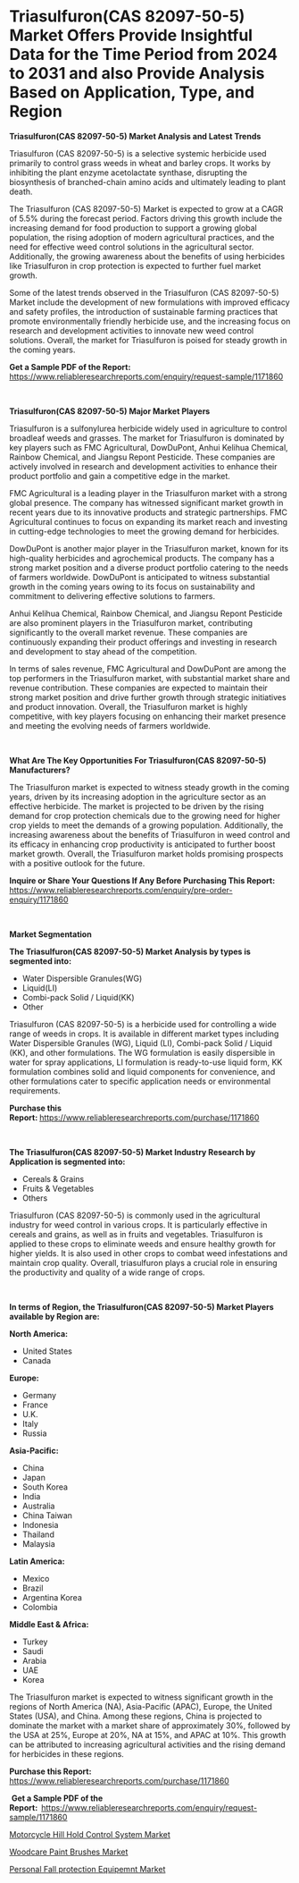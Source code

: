 <p><h1>Triasulfuron(CAS 82097-50-5) Market Offers Provide Insightful Data for the Time Period from 2024 to 2031 and also Provide Analysis Based on Application, Type, and Region</h1></p><p><strong>Triasulfuron(CAS 82097-50-5) Market Analysis and Latest Trends</strong></p>
<p><p>Triasulfuron (CAS 82097-50-5) is a selective systemic herbicide used primarily to control grass weeds in wheat and barley crops. It works by inhibiting the plant enzyme acetolactate synthase, disrupting the biosynthesis of branched-chain amino acids and ultimately leading to plant death. </p><p>The Triasulfuron (CAS 82097-50-5) Market is expected to grow at a CAGR of 5.5% during the forecast period. Factors driving this growth include the increasing demand for food production to support a growing global population, the rising adoption of modern agricultural practices, and the need for effective weed control solutions in the agricultural sector. Additionally, the growing awareness about the benefits of using herbicides like Triasulfuron in crop protection is expected to further fuel market growth.</p><p>Some of the latest trends observed in the Triasulfuron (CAS 82097-50-5) Market include the development of new formulations with improved efficacy and safety profiles, the introduction of sustainable farming practices that promote environmentally friendly herbicide use, and the increasing focus on research and development activities to innovate new weed control solutions. Overall, the market for Triasulfuron is poised for steady growth in the coming years.</p></p>
<p><strong>Get a Sample PDF of the Report:&nbsp;</strong> <a href="https://www.reliableresearchreports.com/enquiry/request-sample/1171860">https://www.reliableresearchreports.com/enquiry/request-sample/1171860</a></p>
<p>&nbsp;</p>
<p><strong>Triasulfuron(CAS 82097-50-5) Major Market Players</strong></p>
<p><p>Triasulfuron is a sulfonylurea herbicide widely used in agriculture to control broadleaf weeds and grasses. The market for Triasulfuron is dominated by key players such as FMC Agricultural, DowDuPont, Anhui Kelihua Chemical, Rainbow Chemical, and Jiangsu Repont Pesticide. These companies are actively involved in research and development activities to enhance their product portfolio and gain a competitive edge in the market.</p><p>FMC Agricultural is a leading player in the Triasulfuron market with a strong global presence. The company has witnessed significant market growth in recent years due to its innovative products and strategic partnerships. FMC Agricultural continues to focus on expanding its market reach and investing in cutting-edge technologies to meet the growing demand for herbicides.</p><p>DowDuPont is another major player in the Triasulfuron market, known for its high-quality herbicides and agrochemical products. The company has a strong market position and a diverse product portfolio catering to the needs of farmers worldwide. DowDuPont is anticipated to witness substantial growth in the coming years owing to its focus on sustainability and commitment to delivering effective solutions to farmers.</p><p>Anhui Kelihua Chemical, Rainbow Chemical, and Jiangsu Repont Pesticide are also prominent players in the Triasulfuron market, contributing significantly to the overall market revenue. These companies are continuously expanding their product offerings and investing in research and development to stay ahead of the competition.</p><p>In terms of sales revenue, FMC Agricultural and DowDuPont are among the top performers in the Triasulfuron market, with substantial market share and revenue contribution. These companies are expected to maintain their strong market position and drive further growth through strategic initiatives and product innovation. Overall, the Triasulfuron market is highly competitive, with key players focusing on enhancing their market presence and meeting the evolving needs of farmers worldwide.</p></p>
<p>&nbsp;</p>
<p><strong>What Are The Key Opportunities For Triasulfuron(CAS 82097-50-5) Manufacturers?</strong></p>
<p><p>The Triasulfuron market is expected to witness steady growth in the coming years, driven by its increasing adoption in the agriculture sector as an effective herbicide. The market is projected to be driven by the rising demand for crop protection chemicals due to the growing need for higher crop yields to meet the demands of a growing population. Additionally, the increasing awareness about the benefits of Triasulfuron in weed control and its efficacy in enhancing crop productivity is anticipated to further boost market growth. Overall, the Triasulfuron market holds promising prospects with a positive outlook for the future.</p></p>
<p><strong>Inquire or Share Your Questions If Any Before Purchasing This Report:</strong> <a href="https://www.reliableresearchreports.com/enquiry/pre-order-enquiry/1171860">https://www.reliableresearchreports.com/enquiry/pre-order-enquiry/1171860</a></p>
<p>&nbsp;</p>
<p><strong>Market Segmentation</strong></p>
<p><strong>The Triasulfuron(CAS 82097-50-5) Market Analysis by types is segmented into:</strong></p>
<p><ul><li>Water Dispersible Granules(WG)</li><li>Liquid(LI)</li><li>Combi-pack Solid / Liquid(KK)</li><li>Other</li></ul></p>
<p><p>Triasulfuron (CAS 82097-50-5) is a herbicide used for controlling a wide range of weeds in crops. It is available in different market types including Water Dispersible Granules (WG), Liquid (LI), Combi-pack Solid / Liquid (KK), and other formulations. The WG formulation is easily dispersible in water for spray applications, LI formulation is ready-to-use liquid form, KK formulation combines solid and liquid components for convenience, and other formulations cater to specific application needs or environmental requirements.</p></p>
<p><strong>Purchase this Report:&nbsp;</strong><a href="https://www.reliableresearchreports.com/purchase/1171860">https://www.reliableresearchreports.com/purchase/1171860</a></p>
<p>&nbsp;</p>
<p><strong>The Triasulfuron(CAS 82097-50-5) Market Industry Research by Application is segmented into:</strong></p>
<p><ul><li>Cereals & Grains</li><li>Fruits & Vegetables</li><li>Others</li></ul></p>
<p><p>Triasulfuron (CAS 82097-50-5) is commonly used in the agricultural industry for weed control in various crops. It is particularly effective in cereals and grains, as well as in fruits and vegetables. Triasulfuron is applied to these crops to eliminate weeds and ensure healthy growth for higher yields. It is also used in other crops to combat weed infestations and maintain crop quality. Overall, triasulfuron plays a crucial role in ensuring the productivity and quality of a wide range of crops.</p></p>
<p>&nbsp;</p>
<p><strong>In terms of Region, the Triasulfuron(CAS 82097-50-5) Market Players available by Region are:</strong></p>
<p>
    <p> <strong> North America: </strong>
        <ul>
            <li>United States</li>
            <li>Canada</li>
        </ul>
        </p> 
    <p> <strong> Europe: </strong>
        <ul>
            <li>Germany</li>
            <li>France</li>
            <li>U.K.</li>
            <li>Italy</li>
            <li>Russia</li>
        </ul>
        </p> 
    <p> <strong> Asia-Pacific: </strong>
        <ul>
            <li>China</li>
            <li>Japan</li>
            <li>South Korea</li>
            <li>India</li>
            <li>Australia</li>
            <li>China Taiwan</li>
            <li>Indonesia</li>
            <li>Thailand</li>
            <li>Malaysia</li>
        </ul>
        </p> 
    <p> <strong> Latin America: </strong>
        <ul>
            <li>Mexico</li>
            <li>Brazil</li>
            <li>Argentina Korea</li>
            <li>Colombia</li>
        </ul>
        </p> 
    <p> <strong> Middle East & Africa: </strong>
        <ul>
            <li>Turkey</li>
            <li>Saudi</li>
            <li>Arabia</li>
            <li>UAE</li>
            <li>Korea</li>
        </ul>
    </p>
    </p>
<p><p>The Triasulfuron market is expected to witness significant growth in the regions of North America (NA), Asia-Pacific (APAC), Europe, the United States (USA), and China. Among these regions, China is projected to dominate the market with a market share of approximately 30%, followed by the USA at 25%, Europe at 20%, NA at 15%, and APAC at 10%. This growth can be attributed to increasing agricultural activities and the rising demand for herbicides in these regions.</p></p>
<p><strong>Purchase this Report: </strong><a href="https://www.reliableresearchreports.com/purchase/1171860">https://www.reliableresearchreports.com/purchase/1171860</a></p>
<p>&nbsp;<strong>Get a Sample PDF of the Report:&nbsp;&nbsp;</strong><a href="https://www.reliableresearchreports.com/enquiry/request-sample/1171860">https://www.reliableresearchreports.com/enquiry/request-sample/1171860</a></p>
<p><strong></strong></p>
<p><p><a href="https://view.publitas.com/reportprime-1/motorcycle-hill-hold-control-system-market-size-and-examines-its-market-scope-with-a-primary-focus-on-growth-opportunities-and-forecasted-trends-spanning-from-2024-to-2031/">Motorcycle Hill Hold Control System Market</a></p><p><a href="https://view.publitas.com/reportprime-1/woodcare-paint-brushes-market-insights-market-players-and-forecast-till-2031/">Woodcare Paint Brushes Market</a></p><p><a href="https://view.publitas.com/reportprime-1/personal-fall-protection-equipemnt-market-dynamics-2024-2031-also-about-its-market-trends-projections-and-opportunities/">Personal Fall protection Equipemnt Market</a></p></p>